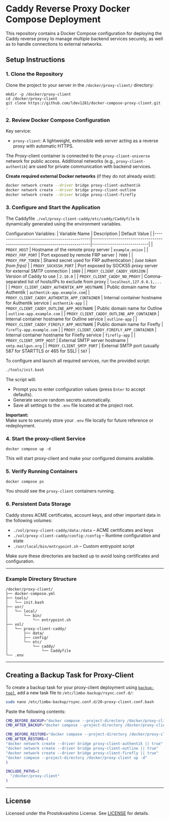 # Caddy Reverse Proxy Docker Compose Deployment

This repository contains a Docker Compose configuration for deploying the Caddy reverse proxy to manage multiple backend services securely, as well as to handle connections to external networks.

## Setup Instructions

### 1. Clone the Repository

Clone the project to your server in the `/docker/proxy-client/` directory:

```
mkdir -p /docker/proxy-client
cd /docker/proxy-client
git clone https://github.com/ldev1281/docker-compose-proxy-client.git .
```

### 2. Review Docker Compose Configuration

Key service:

- `proxy-client`: A lightweight, extensible web server acting as a reverse proxy with automatic HTTPS.

The Proxy-client container is connected to the `proxy-client-universe` network for public access. Additional networks (e.g., `proxy-client-authentik`) are used for private communication with backend services.

**Create required external Docker networks** (if they do not already exist):

```bash
docker network create --driver bridge proxy-client-authentik
docker network create --driver bridge proxy-client-outline
docker network create --driver bridge proxy-client-firefly
```


### 3. Configure and Start the Application

The Caddyfile `./vol/proxy-client-caddy/etc/caddy/Caddyfile` is dynamically generated using the environment variables.

Configuration Variables:
| Variable Name                                | Description                                                                 | Default Value              |
|----------------------------------------------|-----------------------------------------------------------------------------|----------------------------|
| `PROXY_HOST`                                 | Hostname of the remote proxy server                                         | `example.onion`            |
| `PROXY_FRP_PORT`                             | Port exposed by remote FRP server                                           | `7000`                     |
| `PROXY_FRP_TOKEN`                            | Shared secret used for FRP authentication                                   | *(use token from frps)*    |
| `PROXY_SOCKS5H_PORT`                         | Port exposed by SOCKS5 proxy server for external SMTP connection            | `1080`                     |
| `PROXY_CLIENT_CADDY_VERSION`                 | Version of Caddy to use                                                     | `2.10.0`                   |
| `PROXY_CLIENT_CADDY_NO_PROXY`                | Comma-separated list of hosts/IPs to exclude from proxy                     | `localhost,127.0.0.1,...`  |
| `PROXY_CLIENT_CADDY_AUTHENTIK_APP_HOSTNAME`  | Public domain name for Authentik                                            | `authentik-app.example.com`|
| `PROXY_CLIENT_CADDY_AUTHENTIK_APP_CONTAINER` | Internal container hostname for Authentik service                           | `authentik-app`            |
| `PROXY_CLIENT_CADDY_OUTLINE_APP_HOSTNAME`    | Public domain name for Outline                                              | `outline-app.example.com`  |
| `PROXY_CLIENT_CADDY_OUTLINE_APP_CONTAINER`   | Internal container hostname for Outline service                             | `outline-app`              |
| `PROXY_CLIENT_CADDY_FIREFLY_APP_HOSTNAME`    | Public domain name for Firefly                                              | `firefly-app.example.com`  |
| `PROXY_CLIENT_CADDY_FIREFLY_APP_CONTAINER`   | Internal container hostname for Firefly service                             | `firefly-app`              |
| `PROXY_CLIENT_SMTP_HOST`                     | External SMTP server hostname                                               | `smtp.mailgun.org`         |
| `PROXY_CLIENT_SMTP_PORT`                     | External SMTP port (usually 587 for STARTTLS or 465 for SSL)                | `587`                      |

To configure and launch all required services, run the provided script:

```bash
./tools/init.bash
```

The script will:

- Prompt you to enter configuration values (press `Enter` to accept defaults).
- Generate secure random secrets automatically.
- Save all settings to the `.env` file located at the project root.

**Important:**  
Make sure to securely store your `.env` file locally for future reference or redeployment.


### 4. Start the proxy-client Service

```
docker compose up -d
```

This will start proxy-client and make your configured domains available.

### 5. Verify Running Containers

```
docker compose ps
```

You should see the `proxy-client` containers running.

### 6. Persistent Data Storage

Caddy stores ACME certificates, account keys, and other important data in the following volumes:

- `./vol/proxy-client-caddy/data:/data` – ACME certificates and keys
- `./vol/proxy-client-caddy/config:/config` – Runtime configuration and state
- `./usr/local/bin/entrypoint.sh` – Custom entrypoint script

Make sure these directories are backed up to avoid losing certificates and configuration.

---

### Example Directory Structure

```
/docker/proxy-client/
├── docker-compose.yml
├── tools/
│   └── init.bash
├── usr/
│   └── local/
│       └── bin/
│           └── entrypoint.sh
├── vol/
│   └── proxy-client-caddy/
│       ├── data/
│       ├── config/
│       └── etc/
│           └── caddy/
│               └── Caddyfile
└── .env
```
---

## Creating a Backup Task for Proxy-Client

To create a backup task for your proxy-client deployment using [`backup-tool`](https://github.com/ldev1281/backup-tool), add a new task file to `/etc/limbo-backup/rsync.conf.d/`:

```bash
sudo nano /etc/limbo-backup/rsync.conf.d/20-proxy-client.conf.bash
```

Paste the following contents:

```bash
CMD_BEFORE_BACKUP="docker compose --project-directory /docker/proxy-client down"
CMD_AFTER_BACKUP="docker compose --project-directory /docker/proxy-client up -d"

CMD_BEFORE_RESTORE="docker compose --project-directory /docker/proxy-client down || true"
CMD_AFTER_RESTORE=(
"docker network create --driver bridge proxy-client-authentik || true"
"docker network create --driver bridge proxy-client-outline || true"
"docker network create --driver bridge proxy-client-firefly || true"
"docker compose --project-directory /docker/proxy-client up -d"
)

INCLUDE_PATHS=(
  "/docker/proxy-client"
)
```

---

## License

Licensed under the Prostokvashino License. See [LICENSE](LICENSE) for details.
